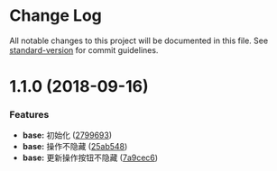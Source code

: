 # Change Log

All notable changes to this project will be documented in this file. See [standard-version](https://github.com/conventional-changelog/standard-version) for commit guidelines.

<a name="1.1.0"></a>
# 1.1.0 (2018-09-16)


### Features

* **base:** 初始化 ([2799693](https://github.com/panmenglin/vue-photos-scroll/commit/2799693))
* **base:** 操作不隐藏 ([25ab548](https://github.com/panmenglin/vue-photos-scroll/commit/25ab548))
* **base:** 更新操作按钮不隐藏 ([7a9cec6](https://github.com/panmenglin/vue-photos-scroll/commit/7a9cec6))

